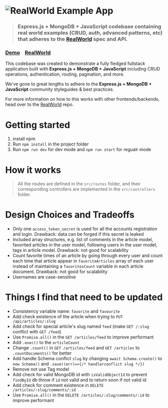 # ![RealWorld Example App](logo.png)

> ### Express.js + MongoDB + JavaScript codebase containing real world examples (CRUD, auth, advanced patterns, etc) that adheres to the [RealWorld](https://github.com/gothinkster/realworld) spec and API.

### [Demo](https://demo.realworld.io/)&nbsp;&nbsp;&nbsp;&nbsp;[RealWorld](https://github.com/gothinkster/realworld)

This codebase was created to demonstrate a fully fledged fullstack application built with **Express.js + MongoDB + JavaScript** including CRUD operations, authentication, routing, pagination, and more.

We've gone to great lengths to adhere to the **Express.js + MongoDB + JavaScript** community styleguides & best practices.

For more information on how to this works with other frontends/backends, head over to the [RealWorld](https://github.com/gothinkster/realworld) repo.

# Getting started

1. install npm
1. Run `npm install` in the project folder
1. Run `npm run dev` for dev mode and `npm run start` for regualr mode

# How it works

> All the routes are defined in the `src/routes` folder, and their corresponding controllers are implemented in the `src/controllers` folder.

# Design Choices and Tradeoffs

- Only one `access_token_secret` is used for all the accounts registration and login. Drawback: data can be forged if this secret is leaked
- Included array structures, e.g. list of comments in the article model, favorited articles in the user model, following users in the user model, tags in article model. Drawback: not good for scalability
- Count favorite times of an article by going through every user and count each time that article appear in `favoriteArticles` array of each user instead of maintaining a `favoritesCount` variable in each article document. Drawback: not good for scalability
- Usernames are case-sensitive

# Things I find that need to be updated

- Consistency variable name: `favorite` and `favourite`
- Add check existence of the article when trying to `PUT /api/articles/:slug`
- Add check for special article's slug named `feed` (make `GET /:slug` conflict with `GET /feed`)
- Use `Promise.all()` in the `GET /articles/feed` to improve performant
- Add `.exec()` to the `articleCount`
- Change `.count()` in `GET /articles/feed` and `GET /articles` to `.countDocuments()` for better
- Add handle Schema conflict `slug` by changing `await Schema.create()` to `new Schema()` and `.save((err)=>{/* handlerconflict slug */})`
- Remove not use Tag model
- Add check for valid MongoDB id with `isValidObjectId` to prevent `findById` db throw if `id` not valid and to return soon if not valid id
- Add check for comment existence in `DELETE /articles/:slug/comments/:id`
- Use `Promise.all()` in the `DELETE /articles/:slug/comments/:id` to improve performant
